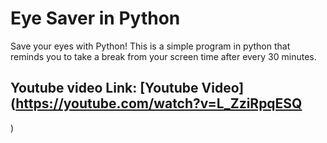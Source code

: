 # Eye Saver in Python
Save your eyes with Python!
This is a simple program in python that reminds you to take a break from your screen time after every 30 minutes.
## Youtube video Link: [Youtube Video](https://youtube.com/watch?v=L_ZziRpqESQ
)
